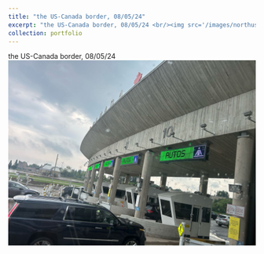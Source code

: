 ```yaml
---
title: "the US-Canada border, 08/05/24"
excerpt: "the US-Canada border, 08/05/24 <br/><img src='/images/northusborder.jpeg'>"
collection: portfolio
---
```


the US-Canada border, 08/05/24 <br/><img src='/images/northusborder.jpeg'>
